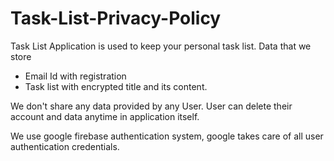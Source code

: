 # Task-List-Privacy-Policy
Task List Application is used to keep your personal task list.
Data that we store
- Email Id with registration
- Task list with encrypted title and its content.

We don't share any data provided by any User.
User can delete their account and data anytime in application itself.

We use google firebase authentication system, google takes care of all user authentication credentials.
